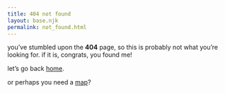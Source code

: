 ```yaml
---
title: 404 not found
layout: base.njk
permalink: not_found.html
---
```


you’ve stumbled upon the **404** page, so this is probably not what you’re looking for. if it is, congrats, you found me!

let’s go back [home](/).

or perhaps you need a [map](/sitemap)?